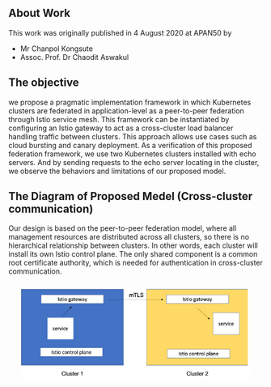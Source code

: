 ## About Work
This work was originally published in 4 August 2020 at APAN50 by 
- Mr Chanpol Kongsute
- Assoc. Prof. Dr Chaodit Aswakul

## The objective
we propose a pragmatic implementation framework in which Kubernetes clusters are federated in application-level as a peer-to-peer federation through Istio service mesh. This framework can be instantiated by configuring an Istio gateway to act as a cross-cluster load balancer handling traffic between clusters. This approach allows use cases such as cloud bursting and canary deployment. As a verification of this proposed federation framework, we use two Kubernetes clusters installed with echo servers. And by sending requests to the echo server locating in the cluster, we observe the behaviors and limitations of our proposed model.

## The Diagram of Proposed Medel (Cross-cluster communication)
Our design is based on the peer-to-peer federation model, where all management resources are distributed across all clusters, so there is no hierarchical relationship between clusters. In other words, each cluster will install its own Istio control plane. The only shared component is a common root certificate authority, which is needed for authentication in cross-cluster communication.
<h3 align="center"><img width="90%" src="/Presentation_program/5_Experimental_Study_of_Kubernetes/picture/diagram1.png" /></h3>
